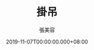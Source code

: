 ---
issue: 351
title: 掛吊
author: 張美容
language: 海陸
date: 2019-11-07T00:00:00.000+08:00
topic: 抒懷
difficulty: 2
wikidata: Q98096245
wikidata_link: https://www.wikidata.org/wiki/Q98096245
---